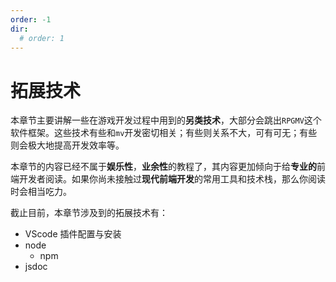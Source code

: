 ```yaml
---
order: -1
dir:
  # order: 1
---
```


# 拓展技术

本章节主要讲解一些在游戏开发过程中用到的**另类技术**，大部分会跳出`RPGMV`这个软件框架。这些技术有些和`mv`开发密切相关；有些则关系不大，可有可无；有些则会极大地提高开发效率等。

本章节的内容已经不属于**娱乐性**，**业余性**的教程了，其内容更加倾向于给**专业的**前端开发者阅读。如果你尚未接触过**现代前端开发**的常用工具和技术栈，那么你阅读时会相当吃力。

截止目前，本章节涉及到的拓展技术有：

- VScode 插件配置与安装
- node
  - npm
- jsdoc
